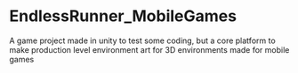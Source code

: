 # EndlessRunner_MobileGames
A game project made in unity to test some coding, but a core platform to make production level environment art for 3D environments made for mobile games
